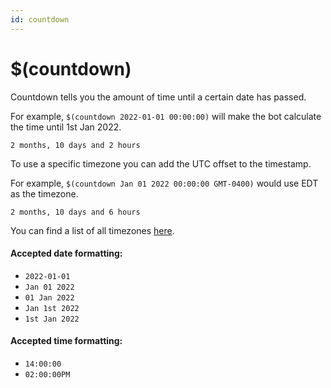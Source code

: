 ```yaml
---
id: countdown
---
```


# $(countdown)

Countdown tells you the amount of time until a certain date has passed.

For example, `$(countdown 2022-01-01 00:00:00)` will make the bot calculate the time until 1st Jan 2022.

```
2 months, 10 days and 2 hours
```

To use a specific timezone you can add the UTC offset to the timestamp.

For example, `$(countdown Jan 01 2022 00:00:00 GMT-0400)` would use EDT as the timezone.

```
2 months, 10 days and 6 hours
```

You can find a list of all timezones [here](https://en.wikipedia.org/wiki/List_of_tz_database_time_zones).

#### Accepted date formatting:

- `2022-01-01`
- `Jan 01 2022`
- `01 Jan 2022`
- `Jan 1st 2022`
- `1st Jan 2022`

#### Accepted time formatting:

- `14:00:00`
- `02:00:00PM`
